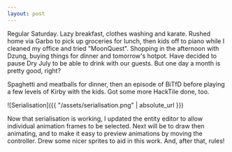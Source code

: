 ```yaml
---
layout: post
---
```


Regular Saturday. Lazy breakfast, clothes washing and karate. Rushed home via
Garbo to pick up groceries for lunch, then kids off to piano while I cleaned my
office and tried "MoonQuest". Shopping in the afternoon with Dzung, buying
things for dinner and tomorrow's hotpot. Have decided to pause Dry July to be
able to drink with our guests. But one day a month is pretty good, right?

Spaghetti and meatballs for dinner, then an episode of BiTfD before playing a
few levels of Kirby with the kids. Got some more HackTile done, too.

![Serialisation]({{ "/assets/serialisation.png" | absolute_url }})

Now that serialisation is working, I updated the entity editor to allow
individual animation frames to be selected. Next will be to draw then animating,
and to make it easy to preview animations by moving the controller. Drew some
nicer sprites to aid in this work. And, after that, rules!

